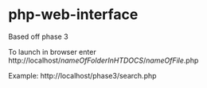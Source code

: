 # php-web-interface
Based off phase 3

To launch in browser enter 
http://localhost/*nameOfFolderInHTDOCS*/*nameOfFile*.php

Example:
http://localhost/phase3/search.php
